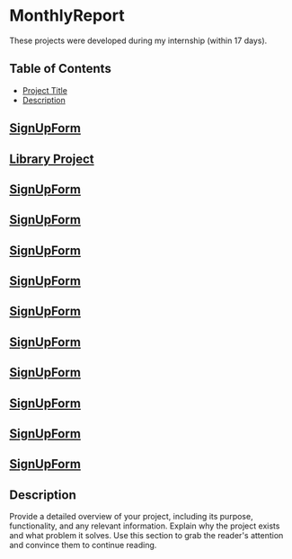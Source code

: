 # MonthlyReport
These projects were developed during my internship (within 17 days).


## Table of Contents

- [Project Title](#project-title)
- [Description](#description)



## [SignUpForm](https://github.com/cicero06/MonthlyReport/upload)

## [Library Project](https://github.com/cicero06/MonthlyReport/tree/main/LibraryProject)  
##  [SignUpForm](https://github.com/cicero06/MonthlyReport/upload)
##  [SignUpForm](https://github.com/cicero06/MonthlyReport/upload)
##  [SignUpForm](https://github.com/cicero06/MonthlyReport/upload)
##  [SignUpForm](https://github.com/cicero06/MonthlyReport/upload)
##  [SignUpForm](https://github.com/cicero06/MonthlyReport/upload)
##  [SignUpForm](https://github.com/cicero06/MonthlyReport/upload)
##  [SignUpForm](https://github.com/cicero06/MonthlyReport/upload)
##  [SignUpForm](https://github.com/cicero06/MonthlyReport/upload)
##  [SignUpForm](https://github.com/cicero06/MonthlyReport/upload)
##  [SignUpForm](https://github.com/cicero06/MonthlyReport/upload)


## Description


Provide a detailed overview of your project, including its purpose, functionality, and any relevant information. Explain why the project exists and what problem it solves. Use this section to grab the reader's attention and convince them to continue reading.
